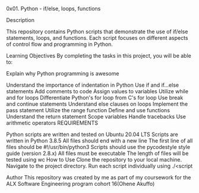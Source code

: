 0x01. Python - if/else, loops, functions

Description

This repository contains Python scripts that demonstrate the use of if/else statements, loops, and functions. Each script focuses on different aspects of control flow and programming in Python.

Learning Objectives By completing the tasks in this project, you will be able to:

Explain why Python programming is awesome

Understand the importance of indentation in Python
Use if and if...else statements
Add comments to code
Assign values to variables
Utilize while and for loops
Differentiate Python's for loop from C's for loop
Use break and continue statements
Understand else clauses on loops
Implement the pass statement
Utilize the range function
Define and use functions
Understand the return statement
Scope variables
Handle tracebacks
Use arithmetic operators
REQUIREMENTS

Python scripts are written and tested on Ubuntu 20.04 LTS
Scripts are written in Python 3.8.5
All files should end with a new line
The first line of all files should be #!/usr/bin/python3
Scripts should use the pycodestyle style guide (version 2.8.x)
All files must be executable
The length of files will be tested using wc
How to Use Clone the repository to your local machine. Navigate to the project directory. Run each script individually using ./<script

Author This repository was created by me as part of my coursework
 for the ALX Software Engineering program cohort 16(Ohene Akuffo)
